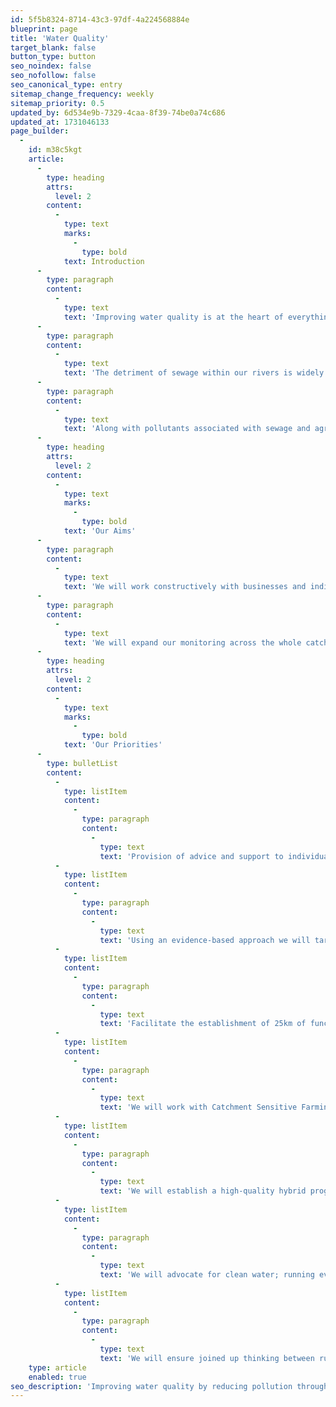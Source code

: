```yaml
---
id: 5f5b8324-8714-43c3-97df-4a224568884e
blueprint: page
title: 'Water Quality'
target_blank: false
button_type: button
seo_noindex: false
seo_nofollow: false
seo_canonical_type: entry
sitemap_change_frequency: weekly
sitemap_priority: 0.5
updated_by: 6d534e9b-7329-4caa-8f39-74be0a74c686
updated_at: 1731046133
page_builder:
  -
    id: m38c5kgt
    article:
      -
        type: heading
        attrs:
          level: 2
        content:
          -
            type: text
            marks:
              -
                type: bold
            text: Introduction
      -
        type: paragraph
        content:
          -
            type: text
            text: 'Improving water quality is at the heart of everything we do. We believe it is vital that water quality is considered holistically, and our approach is supported by effective monitoring, engagement, and awareness raising, alongside advocating and delivering nature-based solutions which provide multiple benefits.'
      -
        type: paragraph
        content:
          -
            type: text
            text: 'The detriment of sewage within our rivers is widely reported ,we are committed to working with water companies, owners of septic tanks, and private sewage treatment works to establish sustainable long terms solutions which consider not just the end problem but advocating for high quality development and reducing input to the system through our Urban Wetland Network.'
      -
        type: paragraph
        content:
          -
            type: text
            text: 'Along with pollutants associated with sewage and agriculture we are committed to understanding the impact of rising levels of pharmaceuticals in our water and , emerging toxic uPBT substances, which persist and bioaccumulate in the environment, as these are likely having a significant impact on our wildlife but are less understood and less easy to mitigate'
      -
        type: heading
        attrs:
          level: 2
        content:
          -
            type: text
            marks:
              -
                type: bold
            text: 'Our Aims'
      -
        type: paragraph
        content:
          -
            type: text
            text: 'We will work constructively with businesses and individuals to develop activities and capital projects which reduce the sources of pollution across the catchment undertaking investigations and sharing knowledge and data. We will encourage, and support, higher levels of research into emerging pollutants, supporting mechanisms for reducing their impact.'
      -
        type: paragraph
        content:
          -
            type: text
            text: 'We will expand our monitoring across the whole catchment, incorporating Citizen Science to highlight areas for more in-depth analysis at our testing laboratory. We will advocate the use of nature-based solutions as the preferred solution to water quality issues, whilst seeking to integrate these alongside hard-engineering where necessary. We aim to improve water quality parameters of phosphate, dissolved oxygen and nitrate across 10% of our monitoring area by 2030. (Maybe Link This to the DATA PAGE??)'
      -
        type: heading
        attrs:
          level: 2
        content:
          -
            type: text
            marks:
              -
                type: bold
            text: 'Our Priorities'
      -
        type: bulletList
        content:
          -
            type: listItem
            content:
              -
                type: paragraph
                content:
                  -
                    type: text
                    text: 'Provision of advice and support to individuals and communities on water quality issues.'
          -
            type: listItem
            content:
              -
                type: paragraph
                content:
                  -
                    type: text
                    text: 'Using an evidence-based approach we will target areas with the highest opportunity to reduce diffuse pollution, providing advice and support to, businesses, landowners and managers to increase river protection.'
          -
            type: listItem
            content:
              -
                type: paragraph
                content:
                  -
                    type: text
                    text: 'Facilitate the establishment of 25km of functional buffer strips along river edges.'
          -
            type: listItem
            content:
              -
                type: paragraph
                content:
                  -
                    type: text
                    text: 'We will work with Catchment Sensitive Farming advisors and other partners to ensure that available financing mechanisms support the creation of clean rivers.'
          -
            type: listItem
            content:
              -
                type: paragraph
                content:
                  -
                    type: text
                    text: 'We will establish a high-quality hybrid programme for Citizen Scientists and professional monitoring, ensuring our data is accepted by regulators and business to target improvements.'
          -
            type: listItem
            content:
              -
                type: paragraph
                content:
                  -
                    type: text
                    text: 'We will advocate for clean water; running events, campaigns and working professionally with all sectors to raise awareness and reduce impact.'
          -
            type: listItem
            content:
              -
                type: paragraph
                content:
                  -
                    type: text
                    text: 'We will ensure joined up thinking between rural and urban environments, encouraging a holistic approach to improving water quality.'
    type: article
    enabled: true
seo_description: 'Improving water quality by reducing pollution through monitoring, collaboration with communities and businesses, and implementing nature-based solutions to ensure healthier rivers and resilient ecosystems.'
---
```

